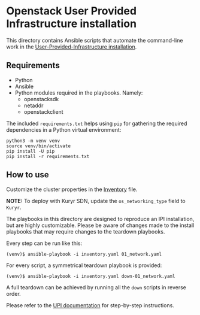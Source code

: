 # Openstack User Provided Infrastructure installation

This directory contains Ansible scripts that automate the command-line work in the [User-Provided-Infrastructure installation](../../docs/user/openstack/install_upi.md).

## Requirements

* Python
* Ansible
* Python modules required in the playbooks. Namely:
  * openstacksdk
  * netaddr
  * openstackclient


The included `requirements.txt` helps using `pip` for gathering the required dependencies in a Python virtual environment:

```shell
python3 -m venv venv
source venv/bin/activate
pip install -U pip
pip install -r requirements.txt
```

## How to use

Customize the cluster properties in the [Inventory](./inventory.yaml) file.

**NOTE:** To deploy with Kuryr SDN, update the `os_networking_type` field to `Kuryr`.

The playbooks in this directory are designed to reproduce an IPI installation, but are highly customizable. Please be aware of changes made to the install playbooks that may require changes to the teardown playbooks.

Every step can be run like this:

```shell
(venv)$ ansible-playbook -i inventory.yaml 01_network.yaml
```

For every script, a symmetrical teardown playbook is provided:

```shell
(venv)$ ansible-playbook -i inventory.yaml down-01_network.yaml
```

A full teardown can be achieved by running all the `down` scripts in reverse order.


Please refer to the [UPI documentation](../../docs/user/openstack/install_upi.md) for step-by-step instructions.
